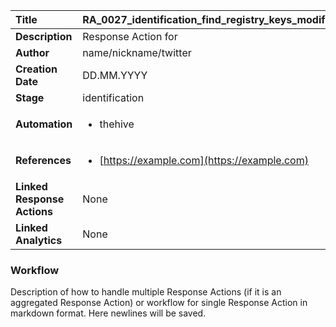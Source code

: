 | Title                       | RA_0027_identification_find_registry_keys_modified         |
|:----------------------------|:--------------------|
| **Description**             | Response Action for   |
| **Author**                  | name/nickname/twitter        |
| **Creation Date**           | DD.MM.YYYY |
| **Stage**                   | identification         |
| **Automation**              |<ul><li>thehive</li></ul> |
| **References**              |<ul><li>[https://example.com](https://example.com)</li></ul> |
| **Linked Response Actions** | None |
| **Linked Analytics**        | None |


### Workflow

Description of how to handle multiple Response Actions (if it is an aggregated Response Action) or workflow for single Response Action in markdown format.
Here newlines will be saved.  
